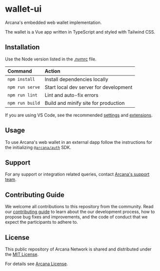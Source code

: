 # wallet-ui

Arcana's embedded web wallet implementation.

The wallet is a Vue app written in TypeScript and styled with Tailwind CSS.

## Installation

Use the Node version listed in the [.nvmrc](./.nvmrc) file.

| Command         | Action                                 |
| :-------------- | :------------------------------------- |
| `npm install`   | Install dependencies locally           |
| `npm run serve` | Start local dev server for development |
| `npm run lint`  | Lint and auto-fix errors               |
| `npm run build` | Build and minify site for production   |

If you are using VS Code, see the recommended [settings](./.vscode/settings.json) and [extensions](./.vscode/extensions.json).

## Usage

To use Arcana's web wallet in an external dapp follow the instructions for the initializing [`@arcana/auth`](https://github.com/arcana-network/auth) SDK.

## Support

For any support or integration related queries, contact [Arcana's support team](mailto:support@arcana.network).

## Contributing Guide

We welcome all contributions to this repository from the community. Read our [contributing guide](https://github.com/arcana-network/license/blob/main/CONTRIBUTING.md) to learn about the our development process, how to propose bug fixes and improvements, and the code of conduct that we expect the participants to adhere to.

## License

This public repository of Arcana Network is shared and distributed under the [MIT License](https://fossa.com/blog/open-source-licenses-101-mit-license/).

For details see [Arcana License](https://github.com/arcana-network/license/blob/main/LICENSE.md).
